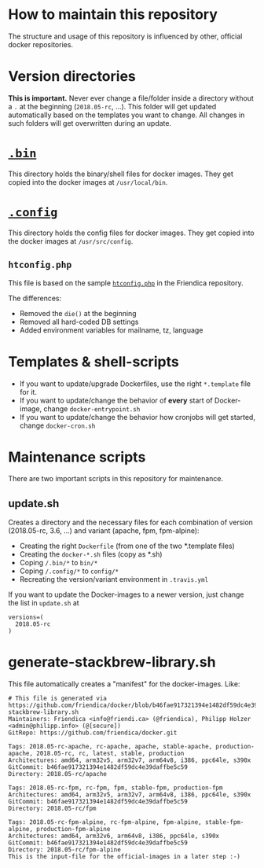 # How to maintain this repository

The structure and usage of this repository is influenced by other, official docker repositories.

# Version directories

**This is important.**
Never ever change a file/folder inside a directory without a `.` at the beginning (`2018.05-rc`, ...).
This folder will get updated automatically based on the templates you want to change.
All changes in such folders will get overwritten during an update.

# [`.bin`](https://github.com/friendica/docker/tree/master/.bin)

This directory holds the binary/shell files for docker images.
They get copied into the docker images at `/usr/local/bin`.

# [`.config`](https://github.com/friendica/docker/tree/master/.config)

This directory holds the config files for docker images.
They get copied into the docker images at `/usr/src/config`.

## `htconfig.php`

This file is based on the sample [`htconfig.php`](https://github.com/friendica/friendica/blob/559250b8b3a7a5d0e524d3e3e2d347d18d6c3a2a/htconfig.php) in the Friendica repository.

The differences:
- Removed the `die()` at the beginning
- Removed all hard-coded DB settings
- Added environment variables for mailname, tz, language

# Templates & shell-scripts
 
- If you want to update/upgrade Dockerfiles, use the right `*.template` file for it.
- If you want to update/change the behavior of **every** start of Docker-image, change `docker-entrypoint.sh`
- If you want to update/change the behavior how cronjobs will get started, change `docker-cron.sh` 

# Maintenance scripts

There are two important scripts in this repository for maintenance.

## update.sh
   
Creates a directory and the necessary files for each combination of version (2018.05-rc, 3.6, ...) and variant (apache, fpm, fpm-alpine):

- Creating the right `Dockerfile` (from one of the two *.template files)
- Creating the `docker-*.sh` files (copy as *.sh)
- Coping `/.bin/*` to `bin/*`
- Coping `/.config/*` to `config/*`
- Recreating the version/variant environment in `.travis.yml` 
   
If you want to update the Docker-images to a newer version, just change the list in `update.sh` at
```shell
versions=(
  2018.05-rc
)
```
   
# generate-stackbrew-library.sh
   
This file automatically creates a "manifest" for the docker-images.
Like:

```console   
# This file is generated via https://github.com/friendica/docker/blob/b46fae917321394e1482df59dc4e39daffbe5c59/generate-stackbrew-library.sh
Maintainers: Friendica <info@friendi.ca> (@friendica), Philipp Holzer <admin@philipp.info> (@[secure])
GitRepo: https://github.com/friendica/docker.git

Tags: 2018.05-rc-apache, rc-apache, apache, stable-apache, production-apache, 2018.05-rc, rc, latest, stable, production
Architectures: amd64, arm32v5, arm32v7, arm64v8, i386, ppc64le, s390x
GitCommit: b46fae917321394e1482df59dc4e39daffbe5c59
Directory: 2018.05-rc/apache

Tags: 2018.05-rc-fpm, rc-fpm, fpm, stable-fpm, production-fpm
Architectures: amd64, arm32v5, arm32v7, arm64v8, i386, ppc64le, s390x
GitCommit: b46fae917321394e1482df59dc4e39daffbe5c59
Directory: 2018.05-rc/fpm

Tags: 2018.05-rc-fpm-alpine, rc-fpm-alpine, fpm-alpine, stable-fpm-alpine, production-fpm-alpine
Architectures: amd64, arm32v6, arm64v8, i386, ppc64le, s390x
GitCommit: b46fae917321394e1482df59dc4e39daffbe5c59
Directory: 2018.05-rc/fpm-alpine
This is the input-file for the official-images in a later step :-)
```